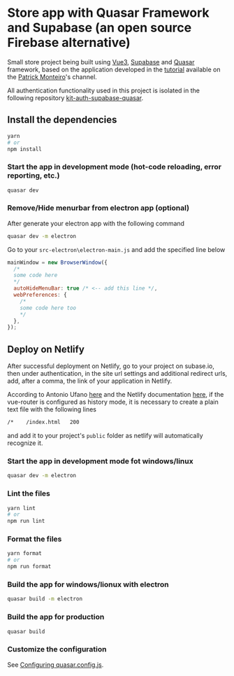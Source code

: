# Store app with Quasar Framework and Supabase (an open source Firebase alternative)

Small store project being built using [Vue3](https://vuejs.org/), [Supabase](https://supabase.com/docs/) and [Quasar](https://quasar.dev/) framework, based on the application developed in the [tutorial](https://www.youtube.com/playlist?list=PLBjvYfV_TvwIfgvouZCaLtgjYdrWQL02d) available on the [Patrick Monteiro](https://www.youtube.com/c/PatrickMonteiroEng)'s channel.

All authentication functionality used in this project is isolated in the following repository [kit-auth-supabase-quasar](https://github.com/silv4b/kit-auth-supabase-quasar).

## Install the dependencies

```bash
yarn
# or
npm install
```

### Start the app in development mode (hot-code reloading, error reporting, etc.)

```bash
quasar dev
```

### Remove/Hide menurbar from electron app (optional)

After generate your electron app with the following command

```bash
quasar dev -m electron
```

Go to your `src-electron\electron-main.js` and add the specified line below

```javascript
mainWindow = new BrowserWindow({
  /*
  some code here
  */
  autoHideMenuBar: true /* <-- add this line */,
  webPreferences: {
    /*
    some code here too
    */
  },
});
```

## Deploy on Netlify

After successful deployment on Netlify, go to your project on subase.io, then under authentication, in the site url settings and additional redirect urls, add, after a comma, the link of your application in Netlify.  

According to Antonio Ufano [here](https://antonioufano.com/articles/fix-404-errors-with-vuejs-apps-on-netlify/) and the Netlify documentation [here](https://docs.netlify.com/routing/redirects/), if the vue-router is configured as history mode, it is necessary to create a plain text file with the following lines  

```bash
/*    /index.html   200
```  

and add it to your project's `public` folder as netlify will automatically recognize it.

### Start the app in development mode fot windows/linux

```bash
quasar dev -m electron
```

### Lint the files

```bash
yarn lint
# or
npm run lint
```

### Format the files

```bash
yarn format
# or
npm run format
```

### Build the app for windows/lionux with electron

```bash
quasar build -m electron
```

### Build the app for production

```bash
quasar build
```

### Customize the configuration

See [Configuring quasar.config.js](https://v2.quasar.dev/quasar-cli-webpack/quasar-config-js).
